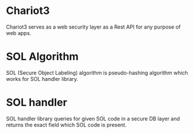 # Chariot3
Chariot3 serves as a web security layer as a Rest API for any purpose of web apps. 

# SOL Algorithm
SOL (Secure Object Labeling) algorithm is pseudo-hashing algorithm which works for SOL handler library.

# SOL handler
SOL handler library queries for given SOL code in a secure DB layer and returns the exact field which SOL code is present. 

